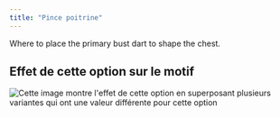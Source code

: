 ```yaml
---
title: "Pince poitrine"
---
```


Where to place the primary bust dart to shape the chest.

## Effet de cette option sur le motif

![Cette image montre l'effet de cette option en superposant plusieurs variantes qui ont une valeur différente pour cette option](breanna_primarybustdart_sample.svg "Effet de cette option sur le motif")

